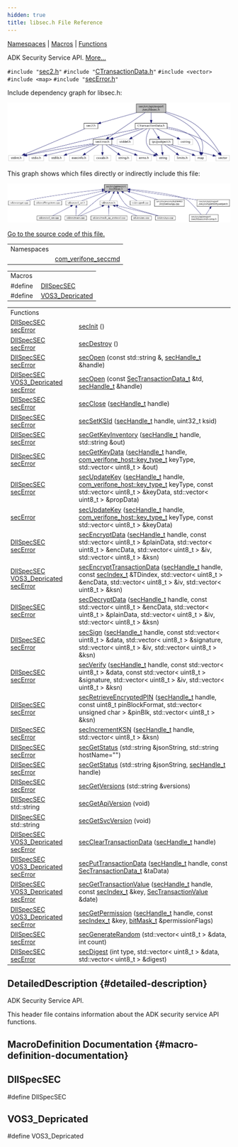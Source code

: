 ```yaml
---
hidden: true
title: libsec.h File Reference
---
```


[Namespaces](#namespaces) \| [Macros](#define-members) \| [Functions](#func-members)

ADK Security Service API. [More\...](#details)

`#include "`<a href="sec2_8h_source.md">sec2.h</a>`"`
`#include "`<a href="_c_transaction_data_8h_source.md">CTransactionData.h</a>`"`
`#include <vector>`
`#include <map>`
`#include "`<a href="sec_error_8h_source.md">secError.h</a>`"`

Include dependency graph for libsec.h:

![](libsec_8h__incl.png)

This graph shows which files directly or indirectly include this file:

![](libsec_8h__dep__incl.png)

<a href="libsec_8h_source.md">Go to the source code of this file.</a>

|  |  |
|----|----|
| Namespaces |  |
|   | <a href="namespacecom__verifone__seccmd.md">com_verifone_seccmd</a> |

|          |                                                       |
|----------|-------------------------------------------------------|
| Macros   |                                                       |
| #define  | [DllSpecSEC](#abcde1739ffe76c2296e21ce0b20f0ad3)      |
| #define  | [VOS3_Depricated](#aee3bc4f656b4576272b4ad069ed0aa01) |

|  |  |
|----|----|
| Functions |  |
| <a href="seclogging_8h.md#abcde1739ffe76c2296e21ce0b20f0ad3">DllSpecSEC</a> <a href="namespacecom__adksec__cmd.md#af511ddd4237541a758df48299546d49a">secError</a>  | <a href="namespacecom__verifone__seccmd.md#ab649bee85abb5cb4085c3958f279483d">secInit</a> () |
| <a href="seclogging_8h.md#abcde1739ffe76c2296e21ce0b20f0ad3">DllSpecSEC</a> <a href="namespacecom__adksec__cmd.md#af511ddd4237541a758df48299546d49a">secError</a>  | <a href="namespacecom__verifone__seccmd.md#a644b5479904871433cffef9145c53dad">secDestroy</a> () |
| <a href="seclogging_8h.md#abcde1739ffe76c2296e21ce0b20f0ad3">DllSpecSEC</a> <a href="namespacecom__adksec__cmd.md#af511ddd4237541a758df48299546d49a">secError</a>  | <a href="namespacecom__verifone__seccmd.md#a8091d419f67f4b53630f2fabe1888a09">secOpen</a> (const std::string &, <a href="namespacecom__adksec__cmd.md#acc01edab4b0f73c92142d9d43dc7a7f7">secHandle_t</a> &handle) |
| <a href="seclogging_8h.md#abcde1739ffe76c2296e21ce0b20f0ad3">DllSpecSEC</a> [VOS3_Depricated](#aee3bc4f656b4576272b4ad069ed0aa01) <a href="namespacecom__adksec__cmd.md#af511ddd4237541a758df48299546d49a">secError</a>  | <a href="namespacecom__verifone__seccmd.md#a0214e263380c9c6e10f3c0afc4f53e8a">secOpen</a> (const <a href="namespacecom__adksec__cmd.md#a8963c1dd7c626a621a8033209294fcbd">SecTransactionData_t</a> &td, <a href="namespacecom__adksec__cmd.md#acc01edab4b0f73c92142d9d43dc7a7f7">secHandle_t</a> &handle) |
| <a href="seclogging_8h.md#abcde1739ffe76c2296e21ce0b20f0ad3">DllSpecSEC</a> <a href="namespacecom__adksec__cmd.md#af511ddd4237541a758df48299546d49a">secError</a>  | <a href="namespacecom__verifone__seccmd.md#a34f8a9e3b92467759d0bbdbf7b2dd8c0">secClose</a> (<a href="namespacecom__adksec__cmd.md#acc01edab4b0f73c92142d9d43dc7a7f7">secHandle_t</a> handle) |
| <a href="seclogging_8h.md#abcde1739ffe76c2296e21ce0b20f0ad3">DllSpecSEC</a> <a href="namespacecom__adksec__cmd.md#af511ddd4237541a758df48299546d49a">secError</a>  | <a href="namespacecom__verifone__seccmd.md#a75edecb24f839e04debb1aa5e47b5714">secSetKSId</a> (<a href="namespacecom__adksec__cmd.md#acc01edab4b0f73c92142d9d43dc7a7f7">secHandle_t</a> handle, uint32_t ksid) |
| <a href="seclogging_8h.md#abcde1739ffe76c2296e21ce0b20f0ad3">DllSpecSEC</a> <a href="namespacecom__adksec__cmd.md#af511ddd4237541a758df48299546d49a">secError</a>  | <a href="namespacecom__verifone__seccmd.md#a79b00ea8a8aed3b7950800bf136a1944">secGetKeyInventory</a> (<a href="namespacecom__adksec__cmd.md#acc01edab4b0f73c92142d9d43dc7a7f7">secHandle_t</a> handle, std::string &out) |
| <a href="seclogging_8h.md#abcde1739ffe76c2296e21ce0b20f0ad3">DllSpecSEC</a> <a href="namespacecom__adksec__cmd.md#af511ddd4237541a758df48299546d49a">secError</a>  | <a href="namespacecom__verifone__seccmd.md#aff0a109c58ef5637c7bf3ffc0722c48d">secGetKeyData</a> (<a href="namespacecom__adksec__cmd.md#acc01edab4b0f73c92142d9d43dc7a7f7">secHandle_t</a> handle, <a href="namespacecom__verifone__host.md#a2418ec606f68970a9ed5ddf6ede58a2f">com_verifone_host::key_type_t</a> keyType, std::vector\< uint8_t \> &out) |
| <a href="seclogging_8h.md#abcde1739ffe76c2296e21ce0b20f0ad3">DllSpecSEC</a> <a href="namespacecom__adksec__cmd.md#af511ddd4237541a758df48299546d49a">secError</a>  | <a href="namespacecom__verifone__seccmd.md#ab249c77069e9fc9946745fd4c63d5e39">secUpdateKey</a> (<a href="namespacecom__adksec__cmd.md#acc01edab4b0f73c92142d9d43dc7a7f7">secHandle_t</a> handle, <a href="namespacecom__verifone__host.md#a2418ec606f68970a9ed5ddf6ede58a2f">com_verifone_host::key_type_t</a> keyType, const std::vector\< uint8_t \> &keyData, std::vector\< uint8_t \> &propData) |
| <a href="namespacecom__adksec__cmd.md#af511ddd4237541a758df48299546d49a">secError</a>  | <a href="namespacecom__verifone__seccmd.md#afeef2dc9bf85b090e712c03d0314b095">secUpdateKey</a> (<a href="namespacecom__adksec__cmd.md#acc01edab4b0f73c92142d9d43dc7a7f7">secHandle_t</a> handle, <a href="namespacecom__verifone__host.md#a2418ec606f68970a9ed5ddf6ede58a2f">com_verifone_host::key_type_t</a> keyType, const std::vector\< uint8_t \> &keyData) |
| <a href="seclogging_8h.md#abcde1739ffe76c2296e21ce0b20f0ad3">DllSpecSEC</a> <a href="namespacecom__adksec__cmd.md#af511ddd4237541a758df48299546d49a">secError</a>  | <a href="namespacecom__verifone__seccmd.md#aa58bc1a6a2056aebd3edc92f3bfcce9d">secEncryptData</a> (<a href="namespacecom__adksec__cmd.md#acc01edab4b0f73c92142d9d43dc7a7f7">secHandle_t</a> handle, const std::vector\< uint8_t \> &plainData, std::vector\< uint8_t \> &encData, std::vector\< uint8_t \> &iv, std::vector\< uint8_t \> &ksn) |
| <a href="seclogging_8h.md#abcde1739ffe76c2296e21ce0b20f0ad3">DllSpecSEC</a> [VOS3_Depricated](#aee3bc4f656b4576272b4ad069ed0aa01) <a href="namespacecom__adksec__cmd.md#af511ddd4237541a758df48299546d49a">secError</a>  | <a href="namespacecom__verifone__seccmd.md#aaed6fc175245ba31936547cffd988948">secEncryptTransactionData</a> (<a href="namespacecom__adksec__cmd.md#acc01edab4b0f73c92142d9d43dc7a7f7">secHandle_t</a> handle, const <a href="namespacecom__adksec__cmd.md#ad15b3c697f22fd80a8a42e5547c5b8e4">secIndex_t</a> &TDindex, std::vector\< uint8_t \> &encData, std::vector\< uint8_t \> &iv, std::vector\< uint8_t \> &ksn) |
| <a href="seclogging_8h.md#abcde1739ffe76c2296e21ce0b20f0ad3">DllSpecSEC</a> <a href="namespacecom__adksec__cmd.md#af511ddd4237541a758df48299546d49a">secError</a>  | <a href="namespacecom__verifone__seccmd.md#a9cd679dc9763b06566dff28b3d3268c9">secDecryptData</a> (<a href="namespacecom__adksec__cmd.md#acc01edab4b0f73c92142d9d43dc7a7f7">secHandle_t</a> handle, const std::vector\< uint8_t \> &encData, std::vector\< uint8_t \> &plainData, std::vector\< uint8_t \> &iv, std::vector\< uint8_t \> &ksn) |
| <a href="seclogging_8h.md#abcde1739ffe76c2296e21ce0b20f0ad3">DllSpecSEC</a> <a href="namespacecom__adksec__cmd.md#af511ddd4237541a758df48299546d49a">secError</a>  | <a href="namespacecom__verifone__seccmd.md#a66a1992f617359f2e4a96f4980478f82">secSign</a> (<a href="namespacecom__adksec__cmd.md#acc01edab4b0f73c92142d9d43dc7a7f7">secHandle_t</a> handle, const std::vector\< uint8_t \> &data, std::vector\< uint8_t \> &signature, std::vector\< uint8_t \> &iv, std::vector\< uint8_t \> &ksn) |
| <a href="seclogging_8h.md#abcde1739ffe76c2296e21ce0b20f0ad3">DllSpecSEC</a> <a href="namespacecom__adksec__cmd.md#af511ddd4237541a758df48299546d49a">secError</a>  | <a href="namespacecom__verifone__seccmd.md#a5470ce89fa947abc445f251ae0b2387b">secVerify</a> (<a href="namespacecom__adksec__cmd.md#acc01edab4b0f73c92142d9d43dc7a7f7">secHandle_t</a> handle, const std::vector\< uint8_t \> &data, const std::vector\< uint8_t \> &signature, std::vector\< uint8_t \> &iv, std::vector\< uint8_t \> &ksn) |
| <a href="seclogging_8h.md#abcde1739ffe76c2296e21ce0b20f0ad3">DllSpecSEC</a> <a href="namespacecom__adksec__cmd.md#af511ddd4237541a758df48299546d49a">secError</a>  | <a href="namespacecom__verifone__seccmd.md#ab3d26136c64019fd223aa9ccd120d4e0">secRetrieveEncryptedPIN</a> (<a href="namespacecom__adksec__cmd.md#acc01edab4b0f73c92142d9d43dc7a7f7">secHandle_t</a> handle, const uint8_t pinBlockFormat, std::vector\< unsigned char \> &pinBlk, std::vector\< uint8_t \> &ksn) |
| <a href="seclogging_8h.md#abcde1739ffe76c2296e21ce0b20f0ad3">DllSpecSEC</a> <a href="namespacecom__adksec__cmd.md#af511ddd4237541a758df48299546d49a">secError</a>  | <a href="namespacecom__verifone__seccmd.md#a77860b4cffed3ba159a5c124c8e2cde2">secIncrementKSN</a> (<a href="namespacecom__adksec__cmd.md#acc01edab4b0f73c92142d9d43dc7a7f7">secHandle_t</a> handle, std::vector\< uint8_t \> &ksn) |
| <a href="seclogging_8h.md#abcde1739ffe76c2296e21ce0b20f0ad3">DllSpecSEC</a> <a href="namespacecom__adksec__cmd.md#af511ddd4237541a758df48299546d49a">secError</a>  | <a href="namespacecom__verifone__seccmd.md#a008e3cde266f576be23846d0c7b729c5">secGetStatus</a> (std::string &jsonString, std::string hostName=\"\") |
| <a href="seclogging_8h.md#abcde1739ffe76c2296e21ce0b20f0ad3">DllSpecSEC</a> <a href="namespacecom__adksec__cmd.md#af511ddd4237541a758df48299546d49a">secError</a>  | <a href="namespacecom__verifone__seccmd.md#a5fdc04a9bb61305af440ff6aaa9d4bf2">secGetStatus</a> (std::string &jsonString, <a href="namespacecom__adksec__cmd.md#acc01edab4b0f73c92142d9d43dc7a7f7">secHandle_t</a> handle) |
| <a href="seclogging_8h.md#abcde1739ffe76c2296e21ce0b20f0ad3">DllSpecSEC</a> <a href="namespacecom__adksec__cmd.md#af511ddd4237541a758df48299546d49a">secError</a>  | <a href="namespacecom__verifone__seccmd.md#a5499423d685ed9deb7ace9c22114adf2">secGetVersions</a> (std::string &versions) |
| <a href="seclogging_8h.md#abcde1739ffe76c2296e21ce0b20f0ad3">DllSpecSEC</a> std::string  | <a href="namespacecom__verifone__seccmd.md#a5ea5cbc9daa2ea726212741cd596b294">secGetApiVersion</a> (void) |
| <a href="seclogging_8h.md#abcde1739ffe76c2296e21ce0b20f0ad3">DllSpecSEC</a> std::string  | <a href="namespacecom__verifone__seccmd.md#a029d7e16ab6b044379e9568a6c969afa">secGetSvcVersion</a> (void) |
| <a href="seclogging_8h.md#abcde1739ffe76c2296e21ce0b20f0ad3">DllSpecSEC</a> [VOS3_Depricated](#aee3bc4f656b4576272b4ad069ed0aa01) <a href="namespacecom__adksec__cmd.md#af511ddd4237541a758df48299546d49a">secError</a>  | <a href="namespacecom__verifone__seccmd.md#ac31ab997e8dc434d72e427a5d841186a">secClearTransactionData</a> (<a href="namespacecom__adksec__cmd.md#acc01edab4b0f73c92142d9d43dc7a7f7">secHandle_t</a> handle) |
| <a href="seclogging_8h.md#abcde1739ffe76c2296e21ce0b20f0ad3">DllSpecSEC</a> [VOS3_Depricated](#aee3bc4f656b4576272b4ad069ed0aa01) <a href="namespacecom__adksec__cmd.md#af511ddd4237541a758df48299546d49a">secError</a>  | <a href="namespacecom__verifone__seccmd.md#a6bc0d39e1739680282d33d3d68df84c9">secPutTransactionData</a> (<a href="namespacecom__adksec__cmd.md#acc01edab4b0f73c92142d9d43dc7a7f7">secHandle_t</a> handle, const <a href="namespacecom__adksec__cmd.md#a8963c1dd7c626a621a8033209294fcbd">SecTransactionData_t</a> &taData) |
| <a href="seclogging_8h.md#abcde1739ffe76c2296e21ce0b20f0ad3">DllSpecSEC</a> [VOS3_Depricated](#aee3bc4f656b4576272b4ad069ed0aa01) <a href="namespacecom__adksec__cmd.md#af511ddd4237541a758df48299546d49a">secError</a>  | <a href="namespacecom__verifone__seccmd.md#a85ada2e35c1d1cbf60c05454b88b4b44">secGetTransactionValue</a> (<a href="namespacecom__adksec__cmd.md#acc01edab4b0f73c92142d9d43dc7a7f7">secHandle_t</a> handle, const <a href="namespacecom__adksec__cmd.md#ad15b3c697f22fd80a8a42e5547c5b8e4">secIndex_t</a> &key, <a href="namespacecom__adksec__cmd.md#abddf3fd58f8658a7475911ed80e0fe20">SecTransactionValue</a> &date) |
| <a href="seclogging_8h.md#abcde1739ffe76c2296e21ce0b20f0ad3">DllSpecSEC</a> [VOS3_Depricated](#aee3bc4f656b4576272b4ad069ed0aa01) <a href="namespacecom__adksec__cmd.md#af511ddd4237541a758df48299546d49a">secError</a>  | <a href="namespacecom__verifone__seccmd.md#af127868b6268758596f8a2a1ca0aaab3">secGetPermission</a> (<a href="namespacecom__adksec__cmd.md#acc01edab4b0f73c92142d9d43dc7a7f7">secHandle_t</a> handle, const <a href="namespacecom__adksec__cmd.md#ad15b3c697f22fd80a8a42e5547c5b8e4">secIndex_t</a> &key, <a href="namespacecom__adksec__cmd.md#af79ae13c5f9ec8424f44764288144041">bitMask_t</a> &permissionFlags) |
| <a href="seclogging_8h.md#abcde1739ffe76c2296e21ce0b20f0ad3">DllSpecSEC</a> <a href="namespacecom__adksec__cmd.md#af511ddd4237541a758df48299546d49a">secError</a>  | <a href="namespacecom__verifone__seccmd.md#a689199c9e7e4d8a553f3ab2f379b812e">secGenerateRandom</a> (std::vector\< uint8_t \> &data, int count) |
| <a href="seclogging_8h.md#abcde1739ffe76c2296e21ce0b20f0ad3">DllSpecSEC</a> <a href="namespacecom__adksec__cmd.md#af511ddd4237541a758df48299546d49a">secError</a>  | <a href="namespacecom__verifone__seccmd.md#a0cca8cfbb868cbf34d35afabe5af29af">secDigest</a> (int type, std::vector\< uint8_t \> &data, std::vector\< uint8_t \> &digest) |

## DetailedDescription {#detailed-description}

ADK Security Service API.

This header file contains information about the ADK security service API functions.

## MacroDefinition Documentation {#macro-definition-documentation}

## DllSpecSEC <a href="#abcde1739ffe76c2296e21ce0b20f0ad3" id="abcde1739ffe76c2296e21ce0b20f0ad3"></a>

<p>#define DllSpecSEC</p>

## VOS3_Depricated <a href="#aee3bc4f656b4576272b4ad069ed0aa01" id="aee3bc4f656b4576272b4ad069ed0aa01"></a>

<p>#define VOS3_Depricated</p>
